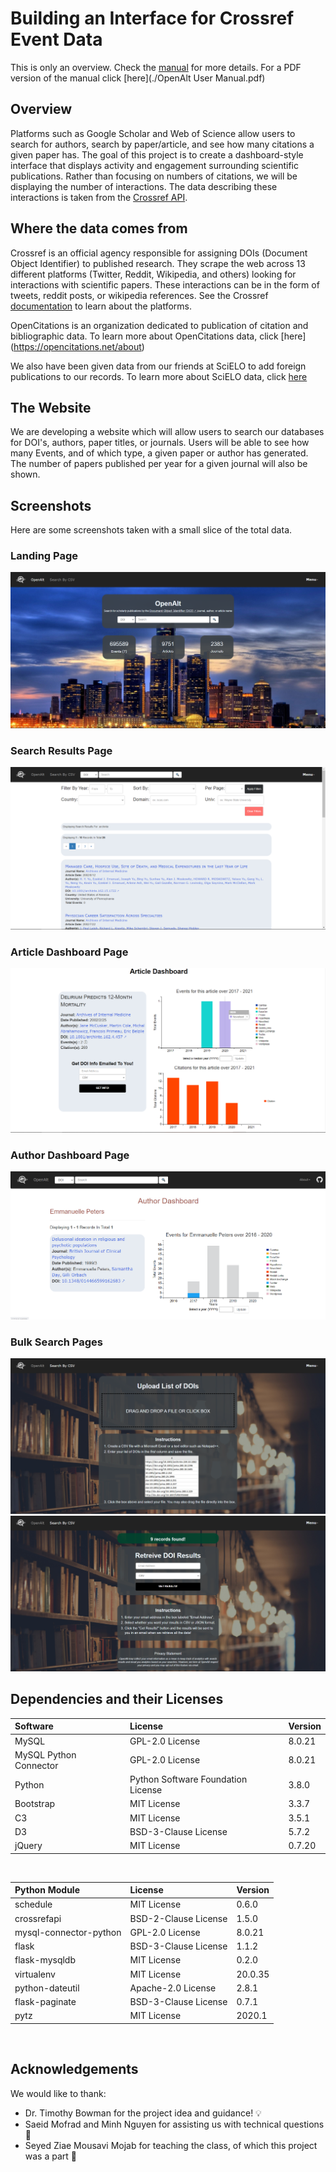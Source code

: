 # Building an Interface for Crossref Event Data 
This is only an overview. Check the [manual](./USER_MANUAL.md) for more details. For a PDF version of the manual click [here](./OpenAlt User Manual.pdf)

## Overview 
Platforms such as Google Scholar and Web of Science allow users to search for authors, search by paper/article, and see how many citations a given paper has. The goal of this project is to create a dashboard-style interface that displays activity and engagement surrounding scientific publications. Rather than focusing on numbers of citations, we will be displaying the number of interactions. The data describing these interactions is taken from the [Crossref API](https://www.eventdata.crossref.org/guide/service/quickstart/).  

## Where the data comes from 
Crossref is an official agency responsible for assigning DOIs (Document Object Identifier) to published research. They scrape the web across 13 different platforms (Twitter, Reddit, Wikipedia, and others) looking for interactions with scientific papers.
These interactions can be in the form of tweets, reddit posts, or wikipedia references. See the Crossref [documentation](https://www.eventdata.crossref.org/guide/data/about-the-data/) to learn about the platforms. 

OpenCitations is an organization dedicated to publication of citation and bibliographic data. To learn more about OpenCitations data, click [here] (https://opencitations.net/about)

We also have been given data from our friends at SciELO to add foreign publications to our records. To learn more about SciELO data, click [here](https://scielo.org/en/about-scielo/scielo-data-en/about-scielo-data/) 

## The Website 
We are developing a website which will allow users to search our databases for DOI's, authors, paper titles, or journals. Users will be able to see how many Events, and of which type, a given paper or author has generated. The number of papers published per year for a given journal will also be shown.

## Screenshots
Here are some screenshots taken with a small slice of the total data.

### Landing Page
<img src="./screenshots/landingPage.png" alt="Landing Page"/> <br>

### Search Results Page
<img src="./screenshots/searchResultsPage.png" alt="Search Results Page"/> <br>

### Article Dashboard Page
<img src="./screenshots/articleDashboard.png" alt="Article Dashboard Page"/> <br>

### Author Dashboard Page
<img src="./screenshots/authorDashboard.png" alt="Author Dashboard Page"/> <br>

### Bulk Search Pages ###
<img src="./screenshots/bulkSearchUpload.png" alt="Bulk Search Upload"/> <br>
<img src="./screenshots/bulkSearchDownload.png" alt="Retrieve Bulk Search Results "/> <br>

## Dependencies and their Licenses 

| Software                        | License                            | Version                         |
|:--------------------------------|:-----------------------------------|:--------------------------------|
| MySQL                           | GPL-2.0 License                    | 8.0.21                          |
| MySQL Python Connector          | GPL-2.0 License                    | 8.0.21                          |
| Python                          | Python Software Foundation License | 3.8.0                           |
| Bootstrap                       | MIT License                        | 3.3.7                           |
| C3                              | MIT License                        | 3.5.1                           |
| D3                              | BSD-3-Clause License               | 5.7.2                           |
| jQuery                          | MIT License                        | 0.7.20                          |

<br>

| Python Module             | License                    | Version                    |              
|:--------------------------|:---------------------------|:---------------------------|
| schedule                  | MIT License                | 0.6.0                      |
| crossrefapi               | BSD-2-Clause License       | 1.5.0                      |
| mysql-connector-python    | GPL-2.0 License            | 8.0.21                     |
| flask                     | BSD-3-Clause License       | 1.1.2                      |
| flask-mysqldb             | MIT License                | 0.2.0                      |
| virtualenv                | MIT License                | 20.0.35                    |
| python-dateutil           | Apache-2.0 License         | 2.8.1                      |
| flask-paginate            | BSD-3-Clause License       | 0.7.1                      |
| pytz                      | MIT License                | 2020.1                     |

<br>

## 	Acknowledgements 
We would like to thank:  
* Dr. Timothy Bowman for the project idea and guidance! 💡  
* Saeid Mofrad and Minh Nguyen for assisting us with technical questions 💬 
* Seyed Ziae Mousavi Mojab for teaching the class, of which this project was a part 🍎
